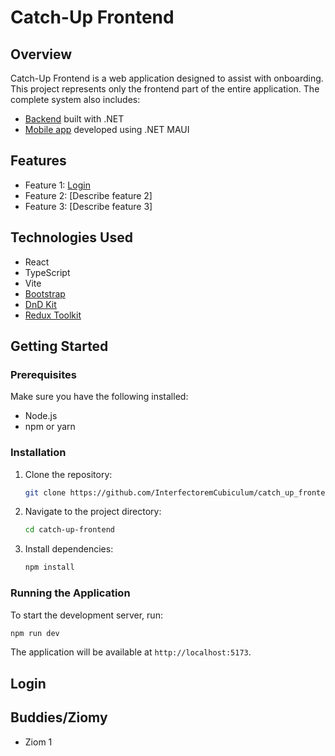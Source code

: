 # Catch-Up Frontend

## Overview

Catch-Up Frontend is a web application designed to assist with onboarding. This project represents only the frontend part of the entire application.
The complete system also includes:

- [Backend](https://github.com/InterfectoremCubiculum/catch_up_Backend) built with .NET
- [Mobile app](https://github.com/InterfectoremCubiculum/catch_up_Mobile) developed using .NET MAUI

## Features

- Feature 1: [Login](#Login)
- Feature 2: [Describe feature 2]
- Feature 3: [Describe feature 3]

## Technologies Used

- React
- TypeScript
- Vite
- [Bootstrap](https://getbootstrap.com/)
- [DnD Kit](https://dndkit.com/)
- [Redux Toolkit](https://redux-toolkit.js.org/)
## Getting Started

### Prerequisites

Make sure you have the following installed:

- Node.js
- npm or yarn

### Installation

1. Clone the repository:
    ```bash
    git clone https://github.com/InterfectoremCubiculum/catch_up_frontend.git
    ```

2. Navigate to the project directory:
    ```bash
    cd catch-up-frontend
    ```

3. Install dependencies:
    ```bash
    npm install
    ```

### Running the Application

To start the development server, run:
```bash
npm run dev 
```

The application will be available at `http://localhost:5173`.

## Login


## Buddies/Ziomy 

- Ziom 1
